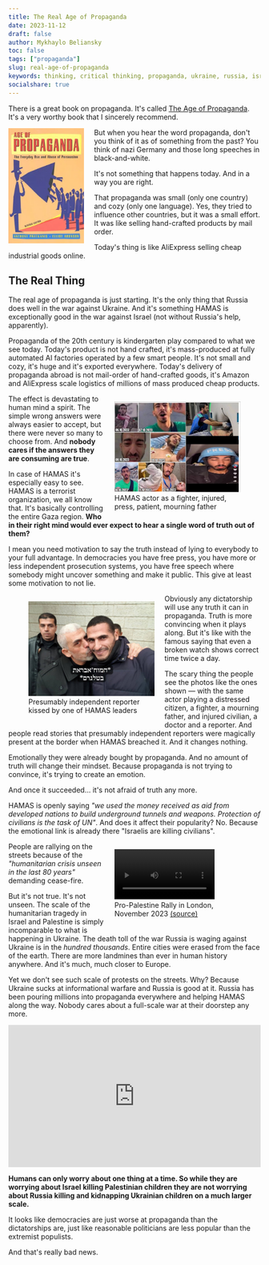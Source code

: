 ```yaml
---
title: The Real Age of Propaganda
date: 2023-11-12
draft: false
author: Mykhaylo Beliansky
toc: false
tags: ["propaganda"]
slug: real-age-of-propaganda
keywords: thinking, critical thinking, propaganda, ukraine, russia, israel, war, hamas
socialshare: true
---
```

There is a great book on propaganda. It's called [The Age of Propaganda](https://www.barnesandnoble.com/w/age-of-propaganda-anthony-pratkanis/1119469522). It's a very worthy book that I sincerely recommend.

<img src="/img/age-of-propaganda-cover.webp" alt="Cover of The Age of Propaganda Book" width="30%" style="float: left; margin-right: 20px; width: 30%;">

But when you hear the word propaganda, don't you think of it as of something from the past? You think of nazi Germany and those long speeches in black-and-white. 

It's not something that happens today. And in a way you are right.

That propaganda was small (only one country) and cozy (only one language). Yes, they tried to influence other countries, but it was a small effort. It was like selling hand-crafted products by mail order. 

Today's thing is like AliExpress selling cheap industrial goods online.

## The Real Thing
The real age of propaganda is just starting. It's the only thing that Russia does well in the war against Ukraine. And it's something HAMAS is exceptionally good in the war against Israel (not without Russia's help, apparently).

Propaganda of the 20th century is kindergarten play compared to what we see today. Today's product is not hand crafted, it's mass-produced at fully automated AI factories operated by a few smart people. It's not small and cozy, it's huge and it's exported everywhere. Today's delivery of propaganda abroad is not mail-order of hand-crafted goods, it's Amazon and AliExpress scale logistics of millions of mass produced cheap products.

<figure style="float: right; margin-left: 20px; width: 50%; margin-bottom: 20px">
<img src="/img/hamas-fakes-1.jpg" alt="HAMAS fakes with the same guy in many different roles">
<figcaption style="text-align: left">HAMAS actor as a fighter, injured, press, patient, mourning father</figcaption>
</figure>

The effect is devastating to human mind a spirit. The simple wrong answers were always easier to accept, but there were never so many to choose from. And **nobody cares if the answers they are consuming are true**.

In case of HAMAS it's especially easy to see. HAMAS is a terrorist organization, we all know that. It's basically controlling the entire Gaza region. **Who in their right mind would ever expect to hear a single word of truth out of them?** 

I mean you need motivation to say the truth instead of lying to everybody to your full advantage. In democracies you have free press, you have more or less independent prosecution systems, you have free speech where somebody might uncover something and make it public. This give at least some motivation to not lie.

<figure style="float: left; margin-right: 20px; width: 50%; margin-bottom: 20px">
<img src="/img/hamas-reporter.jpg" alt="Independent reporter kissed by one of HAMAS leaders">
<figcaption style="text-align: left">Presumably independent reporter kissed by one of HAMAS leaders</figcaption>
</figure>

Obviously any dictatorship will use any truth it can in propaganda. Truth is more convincing when it plays along. But it's like with the famous saying that even a broken watch shows correct time twice a day. 

The scary thing the people see the photos like the ones shown — with the same actor playing a distressed citizen, a fighter, a mourning father, and injured civilian, a doctor and a reporter. And people read stories that presumably independent reporters were magically present at the border when HAMAS breached it. And it changes nothing.

Emotionally they were already bought by propaganda. And no amount of truth will change their mindset. Because propaganda is not trying to convince, it's trying to create an emotion. 

And once it succeeded... it's not afraid of truth any more.

HAMAS is openly saying *"we used the money received as aid from developed nations to build underground tunnels and weapons. Protection of civilians is the task of UN"*. And does it affect their popularity? No. Because the emotional link is already there "Israelis are killing civilians".

<figure style="float: right; margin-left: 20px; width: 50%; margin-bottom: 20px">
<video controls width="200">
<source src="/img/2023-11-12-london-rally.mp4" type="video/mp4">
Your browser does not support the video tag.
</video>
<figcaption style="text-align: left">Pro-Palestine Rally in London, November 2023
<a href="https://mstdn.social/@Free_Press/111394007726791848">(source)</a></figcaption>
</figure>

People are rallying on the streets because of the *"humanitarian crisis unseen in the last 80 years"* demanding cease-fire. 

But it's not true. It's not unseen. The scale of the humanitarian tragedy in Israel and Palestine is simply incomparable to what is happening in Ukraine. The death toll of the war Russia is waging against Ukraine is in the *hundred thousands*. Entire cities were erased from the face of the earth. There are more landmines than ever in human history anywhere. And it's much, much closer to Europe.

Yet we don't see such scale of protests on the streets. Why? Because Ukraine sucks at informational warfare and Russia is good at it. Russia has been pouring millions into propaganda everywhere and helping HAMAS along the way. Nobody cares about a full-scale war at their doorstep any more. 

<div style="position: relative; padding-bottom: 56.25%; height: 0; overflow: hidden;">
  <iframe src="https://www.youtube.com/embed/EDJVeO_Mw0g" frameborder="0" allowfullscreen 
    style="position: absolute; top: 0; left: 0; width: 100%; height: 100%;">
  </iframe>
</div>


**Humans can only worry about one thing at a time. So while they are worrying about Israel killing Palestinian children they are not worrying about Russia killing and kidnapping Ukrainian children on a much larger scale.**

It looks like democracies are just worse at propaganda than the dictatorships are, just like reasonable politicians are less popular than the extremist populists. 

And that's really bad news.











